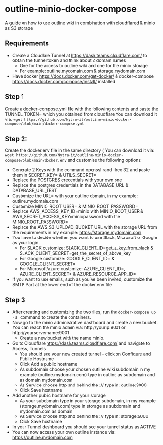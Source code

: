 # outline-minio-docker-compose
A guide on how to use outline wiki in combination with cloudflared &amp; minio as S3 storage

## Requirements
- Create a Cloudlare Tunnel at https://dash.teams.cloudflare.com/ to obtain the tunnel token and think about 2 domain names 
  - One for the access to outline wiki and one for the minio storage 
  - For example: outline.mydomain.com & storage.mydomain.com
- Have docker https://docs.docker.com/get-docker/ & docker-compose https://docs.docker.com/compose/install/ installed 

## Step 1
Create a docker-compose.yml file with the following contents and paste the TUNNEL_TOKEN= which you obtained from cloudflare
You can download it via: ```wget https://github.com/Nytra-it/outline-minio-docker-compose/blob/main/docker-compose.yml``` 

## Step 2: 
Create the docker.env file in the same directory ( You can download it via: ```wget https://github.com/Nytra-it/outline-minio-docker-compose/blob/main/docker.env``` and customize the following options:
- Generate 2 Keys with the command openssl rand -hex 32 and paste them in SECRET_KEY= & UTILS_SECRET=
- Replace the POSTGRES credentials with your own one
- Replace the postgres credentials in the DATABASE_URL & DATABASE_URL_TEST
- Customize the URL= with your outline domain, in my example: outline.mydomain.com
- Customize MINIO_ROOT_USER= & MINIO_ROOT_PASSWORD= 
- Replace AWS_ACCESS_KEY_ID=minio with MINIO_ROOT_USER  & AWS_SECRET_ACCESS_KEY=miniopassword with the MINIO_ROOT_PASSWORD= 
- Replace the AWS_S3_UPLOAD_BUCKET_URL with the storage URL from the requirements in my example: https://storage.mydomain.com
- You have to decide whether you want to use Slack, Microsoft or Google as your login.
  - For SLACK customize: SLACK_CLIENT_ID=get_a_key_from_slack & SLACK_CLIENT_SECRET=get_the_secret_of_above_key
  - For Google customize: GOOGLE_CLIENT_ID= & GOOGLE_CLIENT_SECRET=
  - For Microsoft/azure customize: AZURE_CLIENT_ID=, AZURE_CLIENT_SECRET= & AZURE_RESOURCE_APP_ID=
- If you want to use emails, such as you`ve been invited, customize the SMTP Part at the lower end of the docker.env  file  


## Step 3
- After creating and customizing the two files, run the ```docker-compose up -d ``` command to create the containers.
- Now go to the minio administrative dashboard and create a new bucket. You can reach the minio admin via: http://yourip:9001 or http://yourservername:9001
  - Create a new bucket with the name minio.
- Go to Cloudflare https://dash.teams.cloudflare.com/ and navigate to Access, Tunnels
  - You should see your new created tunnel - click on Configure and Public Hostname 
  - Click Add a public hostname 
  - As subdomain choose your chosen outline wiki subdomain in my example (outline.mydomain.com) type in outline as subdomain and as domain mydomain.com 
  - As Service choose http and behind the :// type in: outline:3000
  - Click Save hostname 
- Add another public hostname for your storage 
  -   As your subdomain type in your storage subdomain, in my example (storage.mydomain.com) type in storage as subdomain and mydomain.com as domain 
  - As Service choose http and behind the :// type in: storage:9000
  - Click Save hostname
- In your Tunnel dashboard you should see your tunnel status as ACTIVE 
- You can now access your own outline instance via: https://outline.mydomain.com
